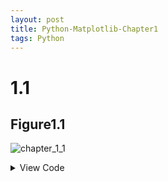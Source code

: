 ```yaml
---
layout: post
title: Python-Matplotlib-Chapter1
tags: Python 
---
```


# 1.1
## Figure1.1

![chapter_1_1](https://cdn.jsdelivr.net/gh/xiang-tao/image-hosting@master/picture/chapter_1_1.2rderkjbfps0.png)

<details>
  <summary>View Code</summary>
  <pre><code> 
import matplotlib.pyplot as plt
import numpy as np
from matplotlib import cm as cm

# define data
x = np.linspace(0.5, 3.5, 100)
y = np.sin(x)
y1 = np.random.randn(100)

# scatter figure
plt.scatter(x, y1, c='0.25', label='scatter figure')

# plot figure
plt.plot(x, y, ls='--', lw=2, label='plot figure')

# some clean up
# 去掉上边框和有边框
for spine in plt.gca().spines.keys():
    if spine == 'top' or spine == 'right':
        plt.gca().spines[spine].set_color('none')

# x轴的刻度在下边框
plt.gca().xaxis.set_ticks_position('bottom')

# y轴的刻度在左边框
plt.gca().yaxis.set_ticks_position('left')

# 设置x轴、y轴范围
plt.xlim(0.0, 4.0)
plt.ylim(-3.0, 3.0)

# 设置x轴、y轴标签
plt.xlabel('x_axis')
plt.ylabel('y_axis')

# 绘制x、y轴网格
plt.grid(True, ls=':', color='r')

# 绘制水平参考线
plt.axhline(y=0.0, c='r', ls='--', lw=2)

# 绘制垂直参考区域
plt.axvspan(xmin=1.0, xmax=2.0, facecolor='y', alpha=0.5)

# 绘制注解
plt.annotate('maximum', xy=(np.pi / 2, 1.0), xytext=((np.pi / 2) + 0.15, 1.5),
             weight='bold', color='r', arrowprops=dict(arrowstyle='->',
                                                       connectionstyle='arc3', color='r'))

# 绘制注解
plt.annotate('spines', xy=(0.75, -3), xytext=(0.35, -2.25),
             weight='bold', color='r', arrowprops=dict(arrowstyle='->',
                                                       connectionstyle='arc3', color='r'))

# 绘制注解
plt.annotate('', xy=(0, -2.78), xytext=(0.4, -2.32),
             weight='bold', color='r', arrowprops=dict(arrowstyle='->',
                                                       connectionstyle='arc3', color='r'))

# 绘制注解
plt.annotate('', xy=(3.5, -2.98), xytext=(3.6, -2.7),
             weight='bold', color='r', arrowprops=dict(arrowstyle='->',
                                                       connectionstyle='arc3', color='r'))

# 绘制文本
plt.text(3.6, -2.70, "'|' is tickline", weight='bold', color='b')
plt.text(3.6, -2.95, "3.5 is tickline", weight='bold', color='b')

plt.title("structure of matplotlib")

plt.legend(loc='upper right')

plt.show() 
  </code></pre>
</details>



